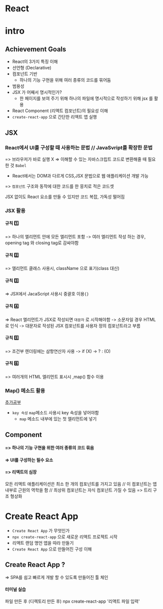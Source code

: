 # React

# intro
## Achievement Goals

- React의 3가지 특징 이해
 - 선언형 (Declarative)
 - 컴포넌트 기반
   - 하나의 기능 구현을 위해 여러 종류의 코드를 묶어둠
 - 범용성
- JSX 가 어째서 명시적인가?
  - 한 페이지를 보여 주기 위해 하나의 파일에 명시적으로 작성하기 위해 jsx 를 활용
- React Component (리액트 컴포넌트)의 필요성 이해
- `create-react-app` 으로 간단한 리액트 앱 실행

## JSX
### React에서 UI를 구성할 때 사용하는 문법 // JavaSvript를 확장한 문법
=> 브라우저가 바로 실행 X 
=> 이해할 수 있는 자바스크립트 코드로 변환해줄 때 필요한 것 `Babel`

- React에서는 DOM과 다르게 CSS,JSX 문법으로 웹 애플리케이션 개발 가능

=> `컴포넌트` 구조와 동작에 대한 코드를 한 뭉치로 적은 코드셋

JSX 없이도 React 요소를 만들 수 있지만 코드 복잡, 가독성 떨어짐

### JSX 활용

#### 규칙 1️⃣
=> 하나의 엘리먼트 안에 모든 엘리먼트 포함
-> 여러 엘리먼트 작성 하는 경우, opening tag 와 closing tag로 감싸야함

#### 규칙 2️⃣
=> 엘리먼트 클래스 사용시, className 으로 표기(class 대신)

#### 규칙 3️⃣
=> JSX에서 JacaScript 사용시 중괄호 이용`{}`

#### 규칙 4️⃣
=> React 엘리먼트가 JSX로 작성되면 `대문자` 로 시작해야함
-> 소문자일 경우 HTML로 인식
-> 대문자로 작성된 JSX 컴포넌트를 사용자 정의 컴포넌트라고 부름

#### 규칙 5️⃣
=> 조건부 렌더링에는 삼항연산자 사용
-> if (X) -> ? : (O)

#### 규칙 6️⃣
=> 여러개의 HTML 엘리먼트 표시시 ,map() 함수 이용

### Map() 메소드 활용
 [추가공부](https://ko.reactjs.org/docs/lists-and-keys.html#keys)
- `key 속성` `map`메소드 사용시 key 속성을 넣어야함
  - `map` 메소드 내부에 있는 첫 엘리먼트에 넣기

## Component
#### => 하나의 기능 구현을 위한 여러 종류의 코드 묶음
#### => UI를 구성하는 필수 요소
#### => 리액트의 심장

모든 리액트 애플리케이션은 최소 한 개의 컴포넌트를 가지고 있음
// 이 컴포넌트는 앱 내부로 근원의 역학을 함
// 최상위 컴포넌트는 자식 컴포넌트 가질 수 있음
=> 트리 구조 형상화


# Create React App
- `Create React App` 가 무엇인가
- `npx create-react-app` 으로 새로운 리액트 프로젝트 시작
-  리액트 랜덤 명언 앱을 따라 만들기
- `Create React App`  으로 만들어진 구성 이해


## Create React App ?
=> SPA를 쉽고 빠르게 개발 할 수 있도록 만들어진 툴 체인

#### 터미널 실습

파일 만든 후 (디렉토리 만든 후)
npx create-react-app '리액트 파일 입력'





